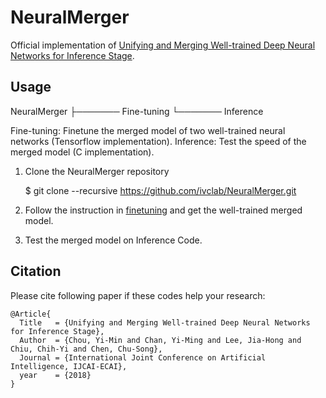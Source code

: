 # NeuralMerger
Official implementation of [Unifying and Merging Well-trained Deep Neural Networks for Inference Stage](https://arxiv.org/abs/1805.04980).

## Usage

NeuralMerger
    ├─────── Fine-tuning
    └─────── Inference

Fine-tuning: Finetune the merged model of two well-trained neural networks (Tensorflow implementation).
Inference:   Test the speed of the merged model (C implementation).

1. Clone the NeuralMerger repository

   $ git clone --recursive https://github.com/ivclab/NeuralMerger.git

2. Follow the instruction in [finetuning](https://github.com/ivclab/NeuralMerger/tree/master/Fine-tuning) and get the well-trained merged model.

3. Test the merged model on Inference Code.


## Citation
Please cite following paper if these codes help your research:

    @Article{
      Title   = {Unifying and Merging Well-trained Deep Neural Networks for Inference Stage},
      Author  = {Chou, Yi-Min and Chan, Yi-Ming and Lee, Jia-Hong and Chiu, Chih-Yi and Chen, Chu-Song}, 
      Journal = {International Joint Conference on Artificial Intelligence, IJCAI-ECAI},
      year    = {2018}
    }

